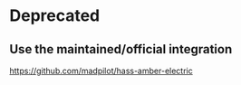 # Deprecated

## Use the maintained/official integration

https://github.com/madpilot/hass-amber-electric

